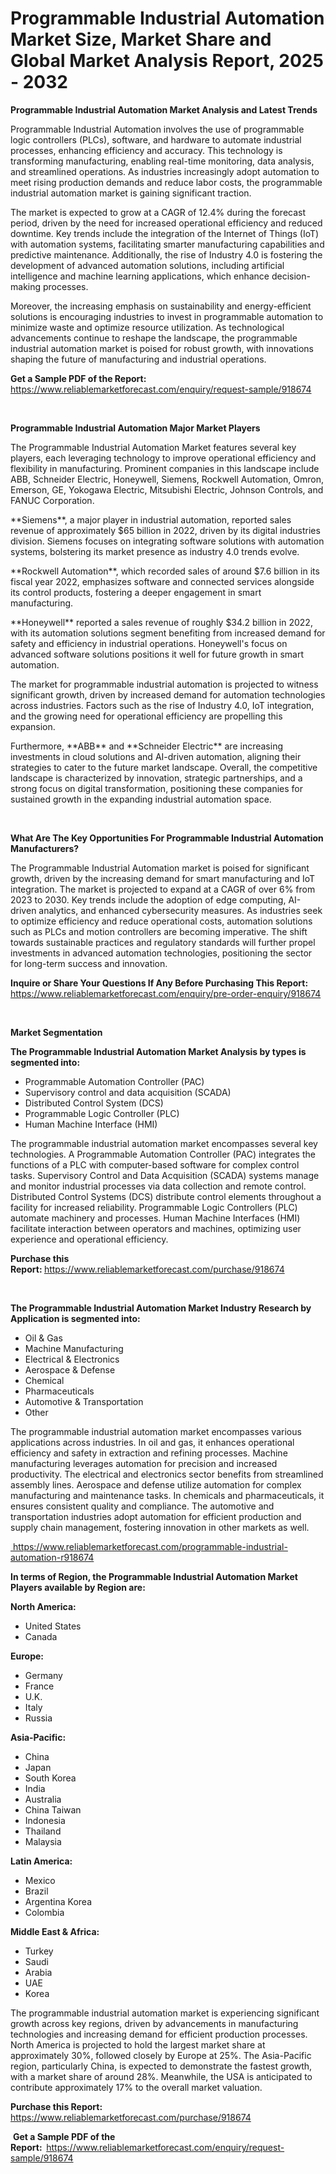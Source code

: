 <p><h1>Programmable Industrial Automation Market Size, Market Share and Global Market Analysis Report, 2025 - 2032</h1></p><p><strong>Programmable Industrial Automation Market Analysis and Latest Trends</strong></p>
<p><p>Programmable Industrial Automation involves the use of programmable logic controllers (PLCs), software, and hardware to automate industrial processes, enhancing efficiency and accuracy. This technology is transforming manufacturing, enabling real-time monitoring, data analysis, and streamlined operations. As industries increasingly adopt automation to meet rising production demands and reduce labor costs, the programmable industrial automation market is gaining significant traction.</p><p>The market is expected to grow at a CAGR of 12.4% during the forecast period, driven by the need for increased operational efficiency and reduced downtime. Key trends include the integration of the Internet of Things (IoT) with automation systems, facilitating smarter manufacturing capabilities and predictive maintenance. Additionally, the rise of Industry 4.0 is fostering the development of advanced automation solutions, including artificial intelligence and machine learning applications, which enhance decision-making processes.</p><p>Moreover, the increasing emphasis on sustainability and energy-efficient solutions is encouraging industries to invest in programmable automation to minimize waste and optimize resource utilization. As technological advancements continue to reshape the landscape, the programmable industrial automation market is poised for robust growth, with innovations shaping the future of manufacturing and industrial operations.</p></p>
<p><strong>Get a Sample PDF of the Report:&nbsp;</strong> <a href="https://www.reliablemarketforecast.com/enquiry/request-sample/918674?utm_campaign=3121&utm_medium=2&utm_source=Github&utm_content=ia&utm_term=18042025&utm_id=programmable-industrial-automation">https://www.reliablemarketforecast.com/enquiry/request-sample/918674</a></p>
<p>&nbsp;</p>
<p><strong>Programmable Industrial Automation Major Market Players</strong></p>
<p><p>The Programmable Industrial Automation Market features several key players, each leveraging technology to improve operational efficiency and flexibility in manufacturing. Prominent companies in this landscape include ABB, Schneider Electric, Honeywell, Siemens, Rockwell Automation, Omron, Emerson, GE, Yokogawa Electric, Mitsubishi Electric, Johnson Controls, and FANUC Corporation.</p><p>**Siemens**, a major player in industrial automation, reported sales revenue of approximately $65 billion in 2022, driven by its digital industries division. Siemens focuses on integrating software solutions with automation systems, bolstering its market presence as industry 4.0 trends evolve.</p><p>**Rockwell Automation**, which recorded sales of around $7.6 billion in its fiscal year 2022, emphasizes software and connected services alongside its control products, fostering a deeper engagement in smart manufacturing.</p><p>**Honeywell** reported a sales revenue of roughly $34.2 billion in 2022, with its automation solutions segment benefiting from increased demand for safety and efficiency in industrial operations. Honeywell's focus on advanced software solutions positions it well for future growth in smart automation.</p><p>The market for programmable industrial automation is projected to witness significant growth, driven by increased demand for automation technologies across industries. Factors such as the rise of Industry 4.0, IoT integration, and the growing need for operational efficiency are propelling this expansion. </p><p>Furthermore, **ABB** and **Schneider Electric** are increasing investments in cloud solutions and AI-driven automation, aligning their strategies to cater to the future market landscape. Overall, the competitive landscape is characterized by innovation, strategic partnerships, and a strong focus on digital transformation, positioning these companies for sustained growth in the expanding industrial automation space.</p></p>
<p>&nbsp;</p>
<p><strong>What Are The Key Opportunities For Programmable Industrial Automation Manufacturers?</strong></p>
<p><p>The Programmable Industrial Automation market is poised for significant growth, driven by the increasing demand for smart manufacturing and IoT integration. The market is projected to expand at a CAGR of over 6% from 2023 to 2030. Key trends include the adoption of edge computing, AI-driven analytics, and enhanced cybersecurity measures. As industries seek to optimize efficiency and reduce operational costs, automation solutions such as PLCs and motion controllers are becoming imperative. The shift towards sustainable practices and regulatory standards will further propel investments in advanced automation technologies, positioning the sector for long-term success and innovation.</p></p>
<p><strong>Inquire or Share Your Questions If Any Before Purchasing This Report:</strong> <a href="https://www.reliablemarketforecast.com/enquiry/pre-order-enquiry/918674?utm_campaign=3121&utm_medium=2&utm_source=Github&utm_content=ia&utm_term=18042025&utm_id=programmable-industrial-automation">https://www.reliablemarketforecast.com/enquiry/pre-order-enquiry/918674</a></p>
<p>&nbsp;</p>
<p><strong>Market Segmentation</strong></p>
<p><strong>The Programmable Industrial Automation Market Analysis by types is segmented into:</strong></p>
<p><ul><li>Programmable Automation Controller (PAC)</li><li>Supervisory control and data acquisition (SCADA)</li><li>Distributed Control System (DCS)</li><li>Programmable Logic Controller (PLC)</li><li>Human Machine Interface (HMI)</li></ul></p>
<p><p>The programmable industrial automation market encompasses several key technologies. A Programmable Automation Controller (PAC) integrates the functions of a PLC with computer-based software for complex control tasks. Supervisory Control and Data Acquisition (SCADA) systems manage and monitor industrial processes via data collection and remote control. Distributed Control Systems (DCS) distribute control elements throughout a facility for increased reliability. Programmable Logic Controllers (PLC) automate machinery and processes. Human Machine Interfaces (HMI) facilitate interaction between operators and machines, optimizing user experience and operational efficiency.</p></p>
<p><strong>Purchase this Report:&nbsp;</strong><a href="https://www.reliablemarketforecast.com/purchase/918674?utm_campaign=3121&utm_medium=2&utm_source=Github&utm_content=ia&utm_term=18042025&utm_id=programmable-industrial-automation">https://www.reliablemarketforecast.com/purchase/918674</a></p>
<p>&nbsp;</p>
<p><strong>The Programmable Industrial Automation Market Industry Research by Application is segmented into:</strong></p>
<p><ul><li>Oil & Gas</li><li>Machine Manufacturing</li><li>Electrical & Electronics</li><li>Aerospace & Defense</li><li>Chemical</li><li>Pharmaceuticals</li><li>Automotive & Transportation</li><li>Other</li></ul></p>
<p><p>The programmable industrial automation market encompasses various applications across industries. In oil and gas, it enhances operational efficiency and safety in extraction and refining processes. Machine manufacturing leverages automation for precision and increased productivity. The electrical and electronics sector benefits from streamlined assembly lines. Aerospace and defense utilize automation for complex manufacturing and maintenance tasks. In chemicals and pharmaceuticals, it ensures consistent quality and compliance. The automotive and transportation industries adopt automation for efficient production and supply chain management, fostering innovation in other markets as well.</p></p>
<p><a href="https://www.reliablemarketforecast.com/programmable-industrial-automation-r918674?utm_campaign=3121&utm_medium=2&utm_source=Github&utm_content=ia&utm_term=18042025&utm_id=programmable-industrial-automation">&nbsp;https://www.reliablemarketforecast.com/programmable-industrial-automation-r918674</a></p>
<p><strong>In terms of Region, the Programmable Industrial Automation Market Players available by Region are:</strong></p>
<p>
    <p> <strong> North America: </strong>
        <ul>
            <li>United States</li>
            <li>Canada</li>
        </ul>
        </p> 
    <p> <strong> Europe: </strong>
        <ul>
            <li>Germany</li>
            <li>France</li>
            <li>U.K.</li>
            <li>Italy</li>
            <li>Russia</li>
        </ul>
        </p> 
    <p> <strong> Asia-Pacific: </strong>
        <ul>
            <li>China</li>
            <li>Japan</li>
            <li>South Korea</li>
            <li>India</li>
            <li>Australia</li>
            <li>China Taiwan</li>
            <li>Indonesia</li>
            <li>Thailand</li>
            <li>Malaysia</li>
        </ul>
        </p> 
    <p> <strong> Latin America: </strong>
        <ul>
            <li>Mexico</li>
            <li>Brazil</li>
            <li>Argentina Korea</li>
            <li>Colombia</li>
        </ul>
        </p> 
    <p> <strong> Middle East & Africa: </strong>
        <ul>
            <li>Turkey</li>
            <li>Saudi</li>
            <li>Arabia</li>
            <li>UAE</li>
            <li>Korea</li>
        </ul>
    </p>
    </p>
<p><p>The programmable industrial automation market is experiencing significant growth across key regions, driven by advancements in manufacturing technologies and increasing demand for efficient production processes. North America is projected to hold the largest market share at approximately 30%, followed closely by Europe at 25%. The Asia-Pacific region, particularly China, is expected to demonstrate the fastest growth, with a market share of around 28%. Meanwhile, the USA is anticipated to contribute approximately 17% to the overall market valuation.</p></p>
<p><strong>Purchase this Report: </strong><a href="https://www.reliablemarketforecast.com/purchase/918674?utm_campaign=3121&utm_medium=2&utm_source=Github&utm_content=ia&utm_term=18042025&utm_id=programmable-industrial-automation">https://www.reliablemarketforecast.com/purchase/918674</a></p>
<p>&nbsp;<strong>Get a Sample PDF of the Report:&nbsp;&nbsp;</strong><a href="https://www.reliablemarketforecast.com/enquiry/request-sample/918674?utm_campaign=3121&utm_medium=2&utm_source=Github&utm_content=ia&utm_term=18042025&utm_id=programmable-industrial-automation">https://www.reliablemarketforecast.com/enquiry/request-sample/918674</a></p>
<p><strong></strong></p>
<p><p></p><p></p><p></p></p>
